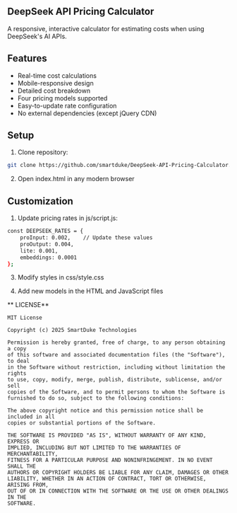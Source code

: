 ## DeepSeek API Pricing Calculator

A responsive, interactive calculator for estimating costs when using DeepSeek's AI APIs.

## Features

- Real-time cost calculations
- Mobile-responsive design
- Detailed cost breakdown
- Four pricing models supported
- Easy-to-update rate configuration
- No external dependencies (except jQuery CDN)

## Setup

1. Clone repository:
```bash
git clone https://github.com/smartduke/DeepSeek-API-Pricing-Calculator.git
```
2. Open index.html in any modern browser

## Customization

1. Update pricing rates in js/script.js:
```bash
const DEEPSEEK_RATES = {
    proInput: 0.002,    // Update these values
    proOutput: 0.004,
    lite: 0.001,
    embeddings: 0.0001
};
```
3. Modify styles in css/style.css

4. Add new models in the HTML and JavaScript files


** LICENSE**
```text
MIT License

Copyright (c) 2025 SmartDuke Technologies

Permission is hereby granted, free of charge, to any person obtaining a copy
of this software and associated documentation files (the "Software"), to deal
in the Software without restriction, including without limitation the rights
to use, copy, modify, merge, publish, distribute, sublicense, and/or sell
copies of the Software, and to permit persons to whom the Software is
furnished to do so, subject to the following conditions:

The above copyright notice and this permission notice shall be included in all
copies or substantial portions of the Software.

THE SOFTWARE IS PROVIDED "AS IS", WITHOUT WARRANTY OF ANY KIND, EXPRESS OR
IMPLIED, INCLUDING BUT NOT LIMITED TO THE WARRANTIES OF MERCHANTABILITY,
FITNESS FOR A PARTICULAR PURPOSE AND NONINFRINGEMENT. IN NO EVENT SHALL THE
AUTHORS OR COPYRIGHT HOLDERS BE LIABLE FOR ANY CLAIM, DAMAGES OR OTHER
LIABILITY, WHETHER IN AN ACTION OF CONTRACT, TORT OR OTHERWISE, ARISING FROM,
OUT OF OR IN CONNECTION WITH THE SOFTWARE OR THE USE OR OTHER DEALINGS IN THE
SOFTWARE.

